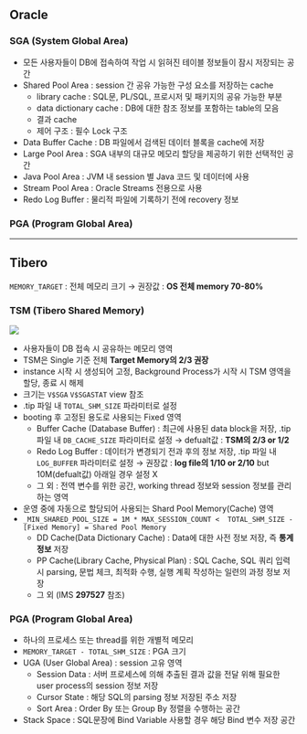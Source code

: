 ## Oracle
### SGA (System Global Area)
- 모든 사용자들이 DB에 접속하여 작업 시 읽혀진 테이블 정보들이 잠시 저장되는 공간
- Shared Pool Area : session 간 공유 가능한 구성 요소를 저장하는 cache
  - library cache : SQL문, PL/SQL, 프로시저 및 패키지의 공유 가능한 부분
  - data dictionary cache : DB에 대한 참조 정보를 포함하는 table의 모음
  - 결과 cache
  - 제어 구조 :  필수 Lock 구조
- Data Buffer Cache : DB 파일에서 검색된 데이터 블록을 cache에 저장
- Large Pool Area : SGA 내부의 대규모 메모리 할당을 제공하기 위한 선택적인 공간
- Java Pool Area : JVM 내 session 별 Java 코드 및 데이터에 사용
- Stream Pool Area : Oracle Streams 전용으로 사용
- Redo Log Buffer : 물리적 파일에 기록하기 전에 recovery 정보
### PGA (Program Global Area)

---
## Tibero
`MEMORY_TARGET` : 전체 메모리 크기 → 권장값 : **OS 전체 memory 70-80%**
### TSM (Tibero Shared Memory)
![](https://prod-files-secure.s3.us-west-2.amazonaws.com/2e9f035b-3bba-4ce1-902b-03e8e4545fa2/50e74659-9cf4-4d7e-a1bb-37b94051050d/3.1_TSM.png?X-Amz-Algorithm=AWS4-HMAC-SHA256&X-Amz-Content-Sha256=UNSIGNED-PAYLOAD&X-Amz-Credential=ASIAZI2LB466YF6XWN2C%2F20250926%2Fus-west-2%2Fs3%2Faws4_request&X-Amz-Date=20250926T033100Z&X-Amz-Expires=3600&X-Amz-Security-Token=IQoJb3JpZ2luX2VjEPv%2F%2F%2F%2F%2F%2F%2F%2F%2F%2FwEaCXVzLXdlc3QtMiJGMEQCIEXaBsK3A3sDkwgAkRtSmuyhnAL1SIOol%2BCEkslZOJRXAiA52B%2BnbmpVGm6wqMqKassQ70Xjug6XH3omhap7YpAnCSqIBAiE%2F%2F%2F%2F%2F%2F%2F%2F%2F%2F8BEAAaDDYzNzQyMzE4MzgwNSIM2U0346r6YB1YDjEMKtwD7BHjvLxXbe5pmMpbpnys9TKVEF6abHHcM8fgrvWB7lU3Onweyvl8kmscXLj3YhcFlME54kIEHb5FRMAWiUPZqJapZ%2BIXaBmjNA6ROCYuWwRdBWDg0%2FauNnX5P0%2BPVqg0uRERq7k4MwItdHsaaPtnmfsM7y3kPcKID4kWd84rmZg7aq4KhHunPEY3G7isTVONNOHIVXnDbovGVj8IjvVD0I88iJNDR%2FRRvQ9wdirUKeKPSBRwLDXQ%2FFSrANUXaDR5P0uUd%2B%2BmUJ4zDQiLAcnSWgagTMn5oxSX4d7S%2BJOnuMCJtaLvnN%2F8to7tIoEF1085%2BI36aENRHNd4umPoyzdhSx4z%2FP2nETv2gXKJKFqFPk4VQXJHGaJNqd51qGmV8%2Bc%2BwTcLe%2BUu8ckv96cAhGGs%2BGCLstwbgZ0cs2O5uomawBcH2G%2BAHWLFIxtJGE77vbSMfvuQyJJeAepiPpofDyx6dz2XsBuy39aQ6NrqrXqOmXpI5LoQb6QKfhZKK1I0YuJ0HN4zfLaWNLsy1wj6a0ECN%2FlqR0nd8nfq6Yc4s%2B%2FDsZmmo8wcgdo5EwX2a8sYgl1w9YGQYqgLLbrZwCdAupVkRKFRZVALjReqe5UDuLvsV8EeDGSK8hScQVojlNEwq4HYxgY6pgEp%2F6m3JVau5ktGdILJPtSOZbqLw6qqcyx8fQLvyL25D0rWB4tH2Ea1syCGN9dXME4mVNSK9ojynhtaytM9u6OQfd%2BVL4F3MK280zlJkq9oun5lNn1IlHSf8Dd%2BgwQfv%2BqI6%2BUXLxosZO2ty%2Fhv%2F%2FR9nUeMFjeoY6MBdX2lrfbs1DgC%2B0d6vmt7T%2BOheGsIz9EoqXTHcq2TRFjNo%2F1Ynu7x88dPtio5&X-Amz-Signature=94c5e0458099a6f4305ae6cba50e5cf719f5a5dd9ff26314298cf87aee84926e&X-Amz-SignedHeaders=host&x-amz-checksum-mode=ENABLED&x-id=GetObject)
- 사용자들이 DB 접속 시 공유하는 메모리 영역
- TSM은 Single 기준 전체 **Target Memory의 2/3 권장**
- instance 시작 시 생성되어 고정, Background Process가 시작 시 TSM 영역을 할당, 종료 시 해제
- 크기는 `V$SGA` `V$SGASTAT` view 참조
- .tip 파일 내 `TOTAL_SHM_SIZE` 파라미터로 설정
- booting 후 고정된 용도로 사용되는 Fixed 영역
  - Buffer Cache (Database Buffer) : 최근에 사용된 data block을 저장, .tip 파일 내 `DB_CACHE_SIZE` 파라미터로 설정 → defualt값 : **TSM의 2/3 or 1/2**
  - Redo Log Buffer : 데이터가 변경되기 전과 후의 정보 저장, .tip 파일 내 `LOG_BUFFER` 파라미터로 설정 → 권장값 : **log file의 1/10 or 2/10** but 10M(defualt값) 아래일 경우 설정 X
  - 그 외 : 전역 변수를 위한 공간, working thread 정보와 session 정보를 관리하는 영역
- 운영 중에 자동으로 할당되어 사용되는 Shard Pool Memory(Cache) 영역
- `_MIN_SHARED_POOL_SIZE = 1M * MAX_SESSION_COUNT <  TOTAL_SHM_SIZE - [Fixed Memory] = Shared Pool Memory`
  - DD Cache(Data Dictionary Cache) : Data에 대한 사전 정보 저장, 즉 **통계정보** 저장 
  - PP Cache(Library Cache, Physical Plan) : SQL Cache, SQL 쿼리 입력 시 parsing, 문법 체크, 최적화 수행, 실행 계획 작성하는 일련의 과정 정보 저장
  - 그 외  (IMS **297527** 참조)
### PGA (Program Global Area)
- 하나의 프로세스 또는 thread를 위한 개별적 메모리
- `MEMORY_TARGET - TOTAL_SHM_SIZE` : PGA 크기
- UGA (User Global Area) : session 고유 영역
  - Session Data : 서버 프로세스에 의해 추출된 결과 값을 전달 위해 필요한 user process의 session 정보 저장
  - Cursor State : 해당 SQL의 parsing 정보 저장된 주소 저장
  - Sort Area : Order By 또는 Group By 정렬을 수행하는 공간
- Stack Space : SQL문장에 Bind Variable 사용할 경우 해당 Bind 변수 저장 공간


